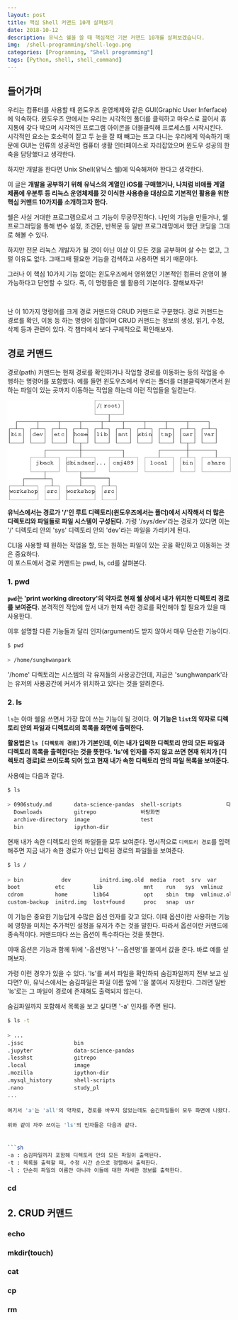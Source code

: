```yaml
---
layout: post
title: 핵심 Shell 커맨드 10개 살펴보기
date: 2018-10-12
description: 유닉스 쉘을 쓸 때 핵심적인 기본 커맨드 10개를 살펴보겠습니다.
img:  /shell-programming/shell-logo.png
categories: [Programming, "Shell programming"]
tags: [Python, shell, shell_command]
---
```


## 들어가며

우리는 컴퓨터를 사용할 때 윈도우즈 운영체제와 같은 GUI(Graphic User Inferface)에 익숙하다. 윈도우즈 안에서는 우리는 시각적인 폴더를 클릭하고 마우스로 끌어서 휴지통에 갖다 박으며 시각적인 프로그램 아이콘을 더블클릭해 프로세스를 시작시킨다.  
시각적인 요소는 호소력이 짙고 두 눈을 잘 때 빼고는 뜨고 다니는 우리에게 익숙하기 때문에 GUI는 인류의 성공적인 컴퓨터 생활 인터페이스로 자리잡았으며 윈도우 성공의 한 축을 담당했다고 생각한다.  

하지만 개발을 한다면 Unix Shell(유닉스 쉘)에 익숙해져야 한다고 생각한다.  

이 글은 **개발을 공부하기 위해 유닉스의 계열인 iOS를 구매했거나, 나처럼 비애플 계열 제품에 우분투 등 리눅스 운영체제를 갓 이식한 사용층을 대상으로 기본적인 활용을 위한 핵심 커맨드 10가지를 소개하고자 한다.**  

쉘은 사실 거대한 프로그램으로서 그 기능이 무궁무진하다. 나만의 기능을 만들거나, 쉘 프로그래밍을 통해 변수 설정, 조건문, 반복문 등 일반 프로그래밍에서 했던 코딩을 그대로 해볼 수 있다.

하지만 전문 리눅스 개발자가 될 것이 아닌 이상 이 모든 것을 공부하며 살 수는 없고, 그럴 이유도 없다. 그때그때 필요한 기능을 검색하고 사용하면 되기 때문이다.  

그러나 이 핵심 10가지 기능 없이는 윈도우즈에서 영위했던 기본적인 컴퓨터 운영이 불가능하다고 단언할 수 있다. 즉, 이 명령들은 쉘 활용의 기본이다. 잘해보자구!

<br>

난 이 10가지 명령어를 크게 경로 커맨드와 CRUD 커맨드로 구분했다. 경로 커맨드는 경로를 확인, 이동 등 하는 명령어 집합이며 CRUD 커맨드는 정보의 생성, 읽기, 수정, 삭제 등과 관련이 있다. 각 챕터에서 보다 구체적으로 확인해보자.


## 경로 커맨드

경로(path) 커맨드는 현재 경로를 확인하거나 작업할 경로를 이동하는 등의 작업을 수행하는 명령어를 포함했다. 예를 들면 윈도우즈에서 우리는 폴더를 더블클릭해가면서 원하는 파일이 있는 곳까지 이동하는 작업을 하는데 이런 작업들을 일컫는다.  

![file-system](/assets/img/shell-programming/root.png)

**유닉스에서는 경로가 '/'인 루트 디렉토리(윈도우즈에서는 폴더)에서 시작해서 더 많은 디렉토리와 파일들로 파일 시스템이 구성된다.** 가령 '/sys/dev'라는 경로가 있다면 이는 '/' 디렉토리 안의 'sys' 디렉토리 안의 'dev'라는 파일을 가리키게 된다.

CLI을 사용할 때 원하는 작업을 할, 또는 원하는 파일이 있는 곳을 확인하고 이동하는 것은 중요하다.  
이 포스트에서 경로 커맨드는 pwd, ls, cd를 살펴본다.


### 1. pwd

**`pwd`는 'print working directory'의 약자로 현재 쉘 상에서 내가 위치한 디렉토리 경로를 보여준다.** 본격적인 작업에 앞서 내가 현재 속한 경로를 확인해야 할 필요가 있을 때 사용한다.  

이후 설명할 다른 기능들과 달리 인자(argument)도 받지 않아서 매우 단순한 기능이다.

```sh
$ pwd

> /home/sunghwanpark
```

'/home' 디렉토리는 시스템의 각 유저들의 사용공간인데, 지금은 'sunghwanpark'라는 유저의 사용공간에 커서가 위치하고 있다는 것을 알려준다.


### 2. ls

`ls`는 아마 쉘을 쓰면서 가장 많이 쓰는 기능이 될 것이다. **이 기능은 `list`의 약자로 디렉토리 안의 파일과 디렉토리의 목록을 화면에 출력한다.**  

**활용법은 `ls [디렉토리 경로]`가 기본인데, 이는 내가 입력한 디렉토리 안의 모든 파일과 디렉토리 목록을 출력한다는 것을 뜻한다. 'ls'에 인자를 주지 않고 쓰면 현재 위치가 [디렉토리 경로]로 쓰이도록 되어 있고 현재 내가 속한 디렉토리 안의 파일 목록을 보여준다.**  

사용예는 다음과 같다.


```sh
$ ls

> 0906study.md       data-science-pandas  shell-scripts              다운로드
  Downloads          gitrepo              바탕화면
  archive-directory  image                test
  bin                ipython-dir
```

현재 내가 속한 디렉토리 안의 파일들을 모두 보여준다. 명시적으로 `디렉토리 경로`를 입력해주면 지금 내가 속한 경로가 아닌 입력된 경로의 파일들을 보여준다.

```sh
$ ls /

> bin            dev         initrd.img.old  media  root  srv  var
boot           etc         lib             mnt    run   sys  vmlinuz
cdrom          home        lib64           opt    sbin  tmp  vmlinuz.old
custom-backup  initrd.img  lost+found      proc   snap  usr
```

이 기능은 중요한 기능답게 수많은 옵션 인자를 갖고 있다. 이때 옵션이란 사용하는 기능에 영향을 미치는 추가적인 설정을 유저가 주는 것을 말한다. 따라서 옵션이란 커맨드에 종속적이다. 커맨드마다 쓰는 옵션이 특수하다는 것을 뜻한다.  

이때 옵션은 기능과 함께 뒤에 '-옵션명'나 '--옵션명'를 붙여서 값을 준다. 바로 예를 살펴보자.

가령 이런 경우가 있을 수 있다. 'ls'를 써서 파일을 확인하되 숨김파일까지 전부 보고 싶다면? 아, 유닉스에서는 숨김파일은 파일 이름 앞에 '.'을 붙여서 지정한다. 그러면 일반 'ls'로는 그 파일이 경로에 존재해도 출력되지 않는다.

숨김파일까지 포함해서 목록을 보고 싶다면 '-a' 인자를 주면 된다.

```sh
$ ls -t

> ...
.jssc                bin
.jupyter             data-science-pandas
.lesshst             gitrepo
.local               image
.mozilla             ipython-dir
.mysql_history       shell-scripts
.nano                study_pl
...

여기서 'a'는 'all'의 약자로, 경로를 바꾸지 않았는데도 숨긴파일들이 모두 화면에 나왔다. 보통 보호해야 할 파일이나 설정파일 등이 숨김파일로 많이 지정된다.  

위와 같이 자주 쓰이는 'ls'의 인자들은 다음과 같다.


```sh
-a : 숨김파일까지 포함해 디렉토리 안의 모든 파일이 출력된다.
-t : 목록을 출력할 때, 수정 시간 순으로 정렬해서 출력한다.
-l : 단순히 파일의 이름만 아니라 이들에 대한 자세한 정보를 출력한다.
```




### cd



## 2. CRUD 커맨드


### echo

### mkdir(touch)


### cat

### cp


### rm
